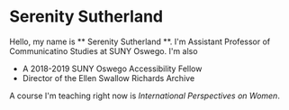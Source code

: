 # Serenity Sutherland
Hello, my name is ** Serenity Sutherland **. I'm Assistant Professor of Communicatino Studies at SUNY Oswego. I'm also
- A 2018-2019 SUNY Oswego Accessibility Fellow
- Director of the Ellen Swallow Richards Archive

A course I'm teaching right now is *International Perspectives on Women*.
